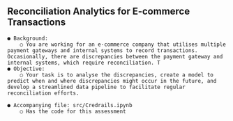 ## Reconciliation Analytics for E-commerce Transactions
    ● Background:
        ○ You are working for an e-commerce company that utilises multiple payment gateways and internal systems to record transactions. Occasionally, there are discrepancies between the payment gateway and internal systems, which require reconciliation. T
    ● Objective:
        ○ Your task is to analyse the discrepancies, create a model to predict when and where discrepancies might occur in the future, and develop a streamlined data pipeline to facilitate regular reconciliation efforts.

    ● Accompanying file: src/Credrails.ipynb
        ○ Has the code for this assessment